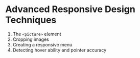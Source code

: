 # Advanced Responsive Design Techniques

1. The `<picture>` element
2. Cropping images
3. Creating a responsive menu
4. Detecting hover ability and pointer accuracy
